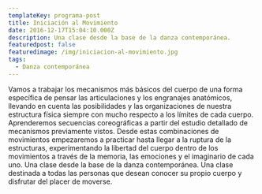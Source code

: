 ```yaml
---
templateKey: programa-post
title: Iniciación al Movimiento
date: 2016-12-17T15:04:10.000Z
description: Una clase desde la base de la danza contemporánea.
featuredpost: false
featuredimage: /img/iniciacion-al-movimiento.jpg
tags:
  - Danza contemporánea
---
```


Vamos a trabajar los mecanismos más básicos del cuerpo de una forma específica de pensar las articulaciones y los engranajes anatómicos, llevando en cuenta las posibilidades y las organizaciones de nuestra estructura física siempre con mucho respecto a los límites de cada cuerpo.
Aprenderemos secuencias coreográficas a partir del estudio detallado de mecanismos previamente vistos. Desde estas combinaciones de movimientos empezaremos a practicar hasta llegar a la ruptura de la estructuras, experimentando la libertad del cuerpo dentro de los movimientos a través de la memoria, las emociones y el imaginario de cada uno.
Una clase desde la base de la danza contemporánea.
Una clase destinada a todas las personas que desean conocer su propio cuerpo y disfrutar del placer de moverse.
